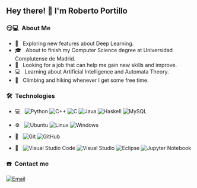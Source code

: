 <h2> Hey there! 👋 I'm Roberto Portillo</h2>

<!--img src="https://raw.githubusercontent.com/AVS1508/AVS1508/master/assets/Aditya%20Vikram%20Singh%20Banner.png"-->

<h3> 😏💻 &nbsp;About Me </h3>

- 🤔 &nbsp; Exploring new features about Deep Learning.
- 🎓 &nbsp; About to finish my Computer Science degree at Universidad Complutense de Madrid.
- 💼 &nbsp; Looking for a job that can help me gain new skills and improve.
- 💻 &nbsp; Learning about Artificial Intelligence and Automata Theory.
- 🗻 &nbsp; Climbing and hiking whenever I get some free time.

<h3> 🛠 &nbsp;Technologies</h3>

- 💻 &nbsp;
  ![Python](https://img.shields.io/badge/-Python-333333?style=flat&logo=python)
  ![C++](https://img.shields.io/badge/-C++-333333?style=flat&logo=C%2B%2B&logoColor=00599C)
  ![C](https://img.shields.io/badge/-C-333333?style=flat&logo=c&logoColor=00599C)
  ![Java](https://img.shields.io/badge/-Java-333333?style=flat&logo=Java&logoColor=007396)
  ![Haskell](https://img.shields.io/badge/-Haskell-333333?style=flat&logo=Haskell&logoColor=007396)
  ![MySQL](https://img.shields.io/badge/-MySQL-333333?style=flat&logo=mysql)
  
- ⚙️ &nbsp;
  ![Ubuntu](https://img.shields.io/badge/-Ubuntu-333333?style=flat&logo=ubuntu)
  ![Linux](https://img.shields.io/badge/-Linux-333333?style=flat&logo=linux)
  ![Windows](https://img.shields.io/badge/-Windows-333333?style=flat&logo=windows)
  
- 💾 &nbsp;
  ![Git](https://img.shields.io/badge/-Git-333333?style=flat&logo=git)
  ![GitHub](https://img.shields.io/badge/-GitHub-333333?style=flat&logo=github)
- 🔧 &nbsp;
  ![Visual Studio Code](https://img.shields.io/badge/-Visual%20Studio%20Code-333333?style=flat&logo=visual-studio-code&logoColor=007ACC)
  ![Visual Studio](https://img.shields.io/badge/-Visual%20Studio-333333?style=flat&logo=visual-studio&logoColor=007ACC)
  ![Eclipse](https://img.shields.io/badge/-Eclipse-333333?style=flat&logo=eclipse-ide&logoColor=007ACC)
  ![Jupyter Notebook](https://img.shields.io/badge/-Jupyter%20Notebook-333333?style=flat&logo=jupyter&logoColor=007ACC)

<h3> ☎️ &nbsp;Contact me </h3>

<!--p align="center">
<!--a href="mi_link_linkdn"><img alt="LinkedIn" src="https://img.shields.io/badge/LinkedIn-Aditya%20Vikram%20Singh-blue?style=flat-square&logo=linkedin"--></a>
<a href="mailto:robportillotorres@gmail.com"><img alt="Email" src="https://img.shields.io/badge/Email-robportillotorres@gmail.com-blue?style=flat-square&logo=gmail"></a>
</p>
